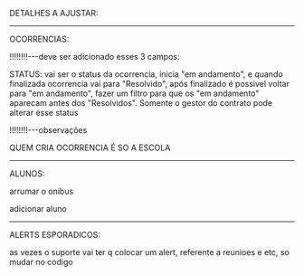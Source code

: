 DETALHES A AJUSTAR:

-----------------------------------------------------------------------------------

OCORRENCIAS:

!!!!!!!!---deve ser adicionado esses 3 campos:

STATUS: vai ser o status da ocorrencia, inicia "em andamento", e quando finalizada ocorrencia vai para "Resolvido", após finalizado é possivel voltar para "em andamento", fazer um filtro para que os "em andamento" aparecam antes dos "Resolvidos". Somente o gestor do contrato pode alterar esse status

!!!!!!!!---observações

QUEM CRIA OCORRENCIA É SO A ESCOLA



----------------------------------------------------------------------------------

ALUNOS: 

arrumar o onibus

adicionar aluno 



----------------------------------------------------------------------------------

ALERTS ESPORADICOS:

as vezes o suporte vai ter q colocar um alert, referente a reunioes e etc, so mudar no codigo

